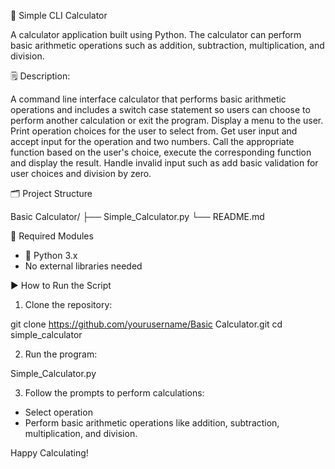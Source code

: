 🧮 Simple CLI Calculator

A calculator application built using Python. The calculator can perform basic arithmetic operations such as addition, subtraction, multiplication, and division.

🗒️ Description:

A command line interface calculator that performs basic arithmetic operations and includes a switch case statement so users can choose to perform another calculation or exit the program. Display a menu to the user. Print operation choices for the user to select from. Get user input and accept input for the operation and two numbers. Call the appropriate function based on the user's choice, execute the corresponding function and display the result. Handle invalid input such as add basic validation for user choices and division by zero.

 
🗂️ Project Structure

  Basic Calculator/ ├── Simple_Calculator.py └── README.md

🧰 Required Modules

  * 🐍 Python 3.x
  * No external libraries needed

▶️ How to Run the Script

  1. Clone the repository:

  git clone https://github.com/yourusername/Basic Calculator.git
  cd simple_calculator

  2. Run the program:

  Simple_Calculator.py

  3. Follow the prompts to perform calculations:

  * Select operation
  * Perform basic arithmetic operations like addition, subtraction, multiplication, and division.

Happy Calculating!
